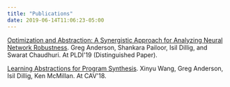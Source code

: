 ```yaml
---
title: "Publications"
date: 2019-06-14T11:06:23-05:00
---
```


[Optimization and Abstraction: A Synergistic Approach for Analyzing Neural
Network Robustness](/papers/charon-pldi-19.pdf). Greg Anderson,
Shankara Pailoor, Isil Dillig, and Swarat Chaudhuri. At PLDI'19 (Distinguished
Paper).

[Learning Abstractions for Program Synthesis](/papers/atlas-cav-18.pdf).
Xinyu Wang, Greg Anderson, Isil Dillig, Ken McMillan. At CAV'18.

